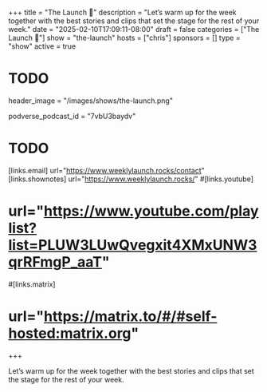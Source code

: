 +++
title = "The Launch 🚀"
description = "Let’s warm up for the week together with the best stories and clips that set the stage for the rest of your week."
date = "2025-02-10T17:09:11-08:00"
draft = false
categories = ["The Launch 🚀"]
show = "the-launch"
hosts = ["chris"]
sponsors = []
type = "show"
active = true

# TODO
header_image = "/images/shows/the-launch.png"

podverse_podcast_id = "7vbU3baydv"

# TODO
[links.email]
  url="https://www.weeklylaunch.rocks/contact"
[links.shownotes]
  url="https://www.weeklylaunch.rocks/"
#[links.youtube]
#  url="https://www.youtube.com/playlist?list=PLUW3LUwQvegxit4XMxUNW3qrRFmgP_aaT"
#[links.matrix]
#  url="https://matrix.to/#/#self-hosted:matrix.org"

+++

Let’s warm up for the week together with the best stories and clips that set the stage for the rest of your week.
<br/><br/>
